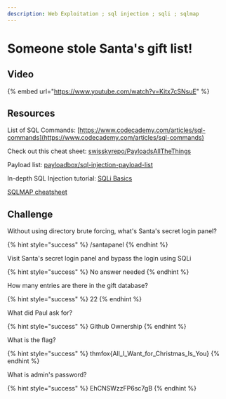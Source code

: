 ```yaml
---
description: Web Exploitation ; sql injection ; sqli ; sqlmap
---
```


# Someone stole Santa's gift list!

## Video

{% embed url="https://www.youtube.com/watch?v=Kitx7cSNsuE" %}

## Resources

List of SQL Commands: [https://www.codecademy.com/articles/sql-commands](https://www.codecademy.com/articles/sql-commands)

Check out this cheat sheet: [swisskyrepo/PayloadsAllTheThings](https://github.com/swisskyrepo/PayloadsAllTheThings/tree/master/SQL%20Injection)

Payload list: [payloadbox/sql-injection-payload-list](https://github.com/payloadbox/sql-injection-payload-list)

In-depth SQL Injection tutorial: [SQLi Basics](https://tryhackme.com/room/sqlibasics)

[SQLMAP cheatsheet](https://www.security-sleuth.com/sleuth-blog/2017/1/3/sqlmap-cheat-sheet)

## Challenge

Without using directory brute forcing, what's Santa's secret login panel?

{% hint style="success" %}
/santapanel
{% endhint %}

Visit Santa's secret login panel and bypass the login using SQLi

{% hint style="success" %}
No answer needed
{% endhint %}

How many entries are there in the gift database?

{% hint style="success" %}
22
{% endhint %}

What did Paul ask for?

{% hint style="success" %}
Github Ownership
{% endhint %}

What is the flag?

{% hint style="success" %}
thmfox{All\_I\_Want\_for\_Christmas\_Is\_You}
{% endhint %}

What is admin's password?

{% hint style="success" %}
EhCNSWzzFP6sc7gB
{% endhint %}

